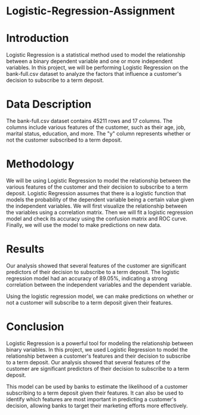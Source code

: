 # Logistic-Regression-Assignment
# Introduction

Logistic Regression is a statistical method used to model the relationship between a binary dependent variable and one or more independent variables. In this project, we will be performing Logistic Regression on the bank-full.csv dataset to analyze the factors that influence a customer's decision to subscribe to a term deposit.

# Data Description

The bank-full.csv dataset contains 45211 rows and 17 columns. The columns include various features of the customer, such as their age, job, marital status, education, and more. The "y" column represents whether or not the customer subscribed to a term deposit.

# Methodology

We will be using Logistic Regression to model the relationship between the various features of the customer and their decision to subscribe to a term deposit. Logistic Regression assumes that there is a logistic function that models the probability of the dependent variable being a certain value given the independent variables. We will first visualize the relationship between the variables using a correlation matrix. Then we will fit a logistic regression model and check its accuracy using the confusion matrix and ROC curve. Finally, we will use the model to make predictions on new data.

# Results

Our analysis showed that several features of the customer are significant predictors of their decision to subscribe to a term deposit. The logistic regression model had an accuracy of 89.05%, indicating a strong correlation between the independent variables and the dependent variable.

Using the logistic regression model, we can make predictions on whether or not a customer will subscribe to a term deposit given their features.

# Conclusion

Logistic Regression is a powerful tool for modeling the relationship between binary variables. In this project, we used Logistic Regression to model the relationship between a customer's features and their decision to subscribe to a term deposit. Our analysis showed that several features of the customer are significant predictors of their decision to subscribe to a term deposit.

This model can be used by banks to estimate the likelihood of a customer subscribing to a term deposit given their features. It can also be used to identify which features are most important in predicting a customer's decision, allowing banks to target their marketing efforts more effectively.
